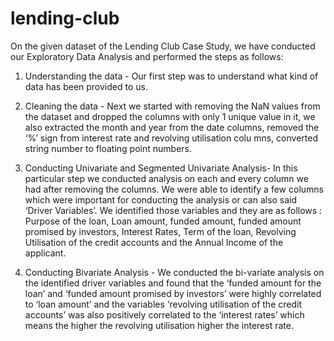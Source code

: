 # lending-club

On the given dataset of the Lending Club Case Study, we have conducted our Exploratory Data Analysis and performed the steps as follows: 
1. Understanding the data - Our first step was to understand what kind of data has been provided to us. 

2. Cleaning the data  - Next we started with removing the NaN values from the dataset and dropped the columns with only 1 unique value in it, we also extracted the month and year from the date columns, removed the ‘%’ sign from interest rate and revolving utilisation colu
mns, converted string number to floating point numbers.

3. Conducting Univariate and Segmented Univariate Analysis- In this particular step we conducted analysis on each and every column we had after removing the columns. We were able to identify a few columns which were important for conducting the analysis or can also said ‘Driver Variables’. We identified those variables and they are as follows : Purpose of the loan, Loan amount, funded amount, funded amount promised by investors, Interest Rates, Term of the loan, Revolving Utilisation of the credit accounts and the Annual Income of the applicant. 

4. Conducting Bivariate Analysis - We conducted the bi-variate analysis on the identified driver variables and found that the ‘funded amount for the loan’ and ‘funded amount promised by investors’ were highly correlated to ‘loan amount’ and the variables ‘revolving utilisation of the credit accounts’ was also positively correlated to the ‘interest rates’ which means the higher the revolving utilisation higher the interest rate.
